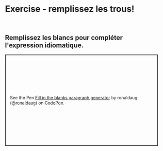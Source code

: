 <h1>Exercise - remplissez les trous!</h1>
<br>
<h2>Remplissez les blancs pour compléter l'expression idiomatique.</h2>


<p class="codepen" data-height="300" data-default-tab="html,result" data-slug-hash="vvrBXM" data-user="ronaldaug" style="height: 300px; box-sizing: border-box; display: flex; align-items: center; justify-content: center; border: 2px solid; margin: 1em 0; padding: 1em;">
  <span>See the Pen <a href="https://codepen.io/ronaldaug/pen/vvrBXM">
  Fill in the blanks paragraph generator</a> by ronaldaug (<a href="https://codepen.io/ronaldaug">@ronaldaug</a>)
  on <a href="https://codepen.io">CodePen</a>.</span>
</p>
<script async src="https://cpwebassets.codepen.io/assets/embed/ei.js"></script>

